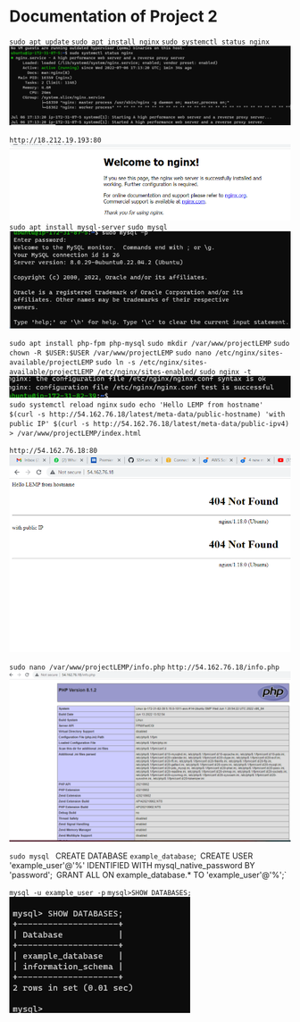 # Documentation of Project 2 

`sudo apt update`
`sudo apt install nginx`
`sudo systemctl status nginx`
![nginx status](./images/Nginx_status.png)

`http://18.212.19.193:80`
![nginx default page](./images/Nginx_Installed.png)
`sudo apt install mysql-server`
`sudo mysql`
![mysql](./images/mysql_installed.png)

`sudo apt install php-fpm php-mysql`
`sudo mkdir /var/www/projectLEMP`
`sudo chown -R $USER:$USER /var/www/projectLEMP`
`sudo nano /etc/nginx/sites-available/projectLEMP`
`sudo ln -s /etc/nginx/sites-available/projectLEMP /etc/nginx/sites-enabled/`
`sudo nginx -t`
![nginx](./images/Nginx.png)
`sudo systemctl reload nginx`
`sudo echo 'Hello LEMP from hostname' $(curl -s http://54.162.76.18/latest/meta-data/public-hostname) 'with public IP' $(curl -s http://54.162.76.18/latest/meta-data/public-ipv4) > /var/www/projectLEMP/index.html`

`http://54.162.76.18:80`
![Nginx-working](./images/Nginx-working.png)

`sudo nano /var/www/projectLEMP/info.php`
`http://54.162.76.18/info.php`
![php-info](./images/php-info.png)

`sudo mysql
` CREATE DATABASE `example_database`;`
`CREATE USER 'example_user'@'%' IDENTIFIED WITH mysql_native_password BY 'password';`
`GRANT ALL ON example_database.* TO 'example_user'@'%';`

`mysql -u example_user -p`
`mysql>SHOW DATABASES;`
![showDB](./images/showDB.png)

